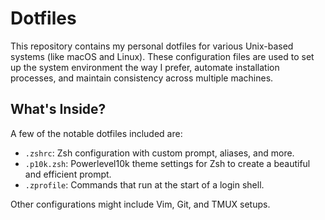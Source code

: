 # Dotfiles

This repository contains my personal dotfiles for various Unix-based systems (like macOS and Linux). These configuration files are used to set up the system environment the way I prefer, automate installation processes, and maintain consistency across multiple machines.

## What's Inside?

A few of the notable dotfiles included are:

- `.zshrc`: Zsh configuration with custom prompt, aliases, and more.
- `.p10k.zsh`: Powerlevel10k theme settings for Zsh to create a beautiful and efficient prompt.
- `.zprofile`: Commands that run at the start of a login shell.

Other configurations might include Vim, Git, and TMUX setups.
